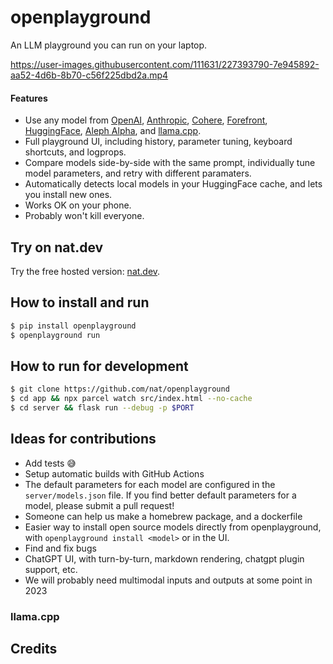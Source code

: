 # openplayground

An LLM playground you can run on your laptop.

https://user-images.githubusercontent.com/111631/227393790-7e945892-aa52-4d6b-8b70-c56f225dbd2a.mp4

#### Features

- Use any model from [OpenAI](), [Anthropic](), [Cohere](), [Forefront](), [HuggingFace](), [Aleph Alpha](), and [llama.cpp]().
- Full playground UI, including history, parameter tuning, keyboard shortcuts, and logprops.
- Compare models side-by-side with the same prompt, individually tune model parameters, and retry with different paramaters.
- Automatically detects local models in your HuggingFace cache, and lets you install new ones.
- Works OK on your phone.
- Probably won't kill everyone.

## Try on nat.dev

Try the free hosted version: [nat.dev](https://nat.dev).

## How to install and run

```sh
$ pip install openplayground
$ openplayground run
```

## How to run for development

```sh
$ git clone https://github.com/nat/openplayground
$ cd app && npx parcel watch src/index.html --no-cache
$ cd server && flask run --debug -p $PORT
```

## Ideas for contributions

- Add tests 😅
- Setup automatic builds with GitHub Actions
- The default parameters for each model are configured in the `server/models.json` file. If you find better default parameters for a model, please submit a pull request!
- Someone can help us make a homebrew package, and a dockerfile
- Easier way to install open source models directly from openplayground, with `openplayground install <model>` or in the UI.
- Find and fix bugs
- ChatGPT UI, with turn-by-turn, markdown rendering, chatgpt plugin support, etc.
- We will probably need multimodal inputs and outputs at some point in 2023

### llama.cpp

## Credits

